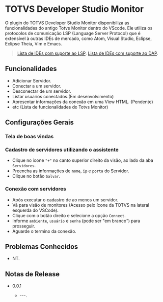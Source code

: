 # TOTVS Developer Studio Monitor

O plugin do TOTVS Developer Studio Monitor disponibiliza as funcionalidades do antigo Totvs Monitor dentro do VScode.
Ele utiliza os protocolos de comunicação LSP (Language Server Protocol) que é extensível à outras IDEs de mercado, como Atom, Visual Studio, Eclipse, Eclipse Theia, Vim e Emacs.

> [Lista de IDEs com suporte ao LSP](https://microsoft.github.io/language-server-protocol/implementors/tools).
[Lista de IDEs com suporte ao DAP](https://microsoft.github.io/debug-adapter-protocol/implementors/tools).

## Funcionalidades

* Adicionar Servidor.
* Conectar a um servidor.
* Desconectar de um servidor.
* Listar usuarios conectados.(Em desenvolvimento)
* Apresentar informações da conexão em uma View HTML. (Pendente)
* etc (Lista de funcionalidades do Totvs Monitor)

## Configurações Gerais

### Tela de boas vindas

### Cadastro de servidores utilizando o assistente

* Clique no icone `"+"` no canto superior direito da visão, ao lado da aba `Servidores`.
* Preencha as informações de `nome`, `ip` e `porta` do Servidor.
* Clique no botão `Salvar`.

### Conexão com servidores

* Após executar o cadastro de ao menos um servidor.
* Vá para visão de monitores (Acesso pelo ícone da TOTVS na lateral esquerda do VSCode).
* Clique com o botão direito e selecione a opção `Connect`.
* Informe `ambiente`, `usuário` e `senha` (pode ser "em branco") para prosseguir.
* Aguarde o termino da conexão.

## Problemas Conhecidos

* NT.

## Notas de Release

* 0.0.1

  * ---.